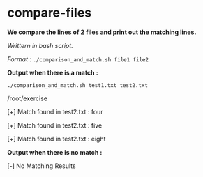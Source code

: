 # compare-files


**We compare the lines of 2 files and print out the matching lines.**

*Writtern in bash script.*
  
  *Format* : `./comparison_and_match.sh file1 file2`
  
**Output when there is a match :**

`./comparison_and_match.sh test1.txt test2.txt`

/root/exercise
  
[+] Match found in test2.txt : four

[+] Match found in test2.txt : five

[+] Match found in test2.txt : eight
  

**Output when there is no match :**

[-] No Matching Results
